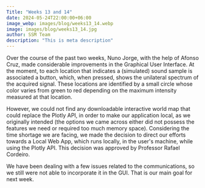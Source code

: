 ```yaml
---
Title: "Weeks 13 and 14"
date: 2024-05-24T22:00:00+06:00
image_webp: images/blog/weeks13_14.webp
image: images/blog/weeks13_14.jpg
author: SSM Team
description: "This is meta description"
---
```


Over the course of the past two weeks, Nuno Jorge, with the help of Afonso Cruz, made considerable improvements in the Graphical User Interface. At the moment, to each location that indicates a (simulated) sound sample is associated a button, which, when pressed, shows the unilateral spectrum of the acquired signal. These locations are identified by a small circle whose color varies from green to red depending on the maximum intensity measured at that location.  

However, we could not find any downloadable interactive world map that could replace the Plotly API, in order to make our application local, as we originally intended (the options we came across either did not possess the features we need or required too much memory space). Considering the time shortage we are facing, we made the decision to direct our efforts towards a Local Web App, which runs locally, in the user's machine, while using the Plotly API. This decision was approved by Professor Rafael Cordeiro.

We have been dealing with a few issues related to the communications, so we still were not able to incorporate it in the GUI. That is our main goal for next week.
